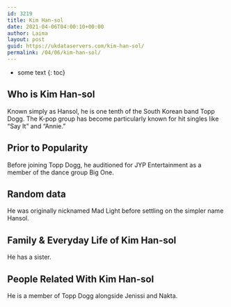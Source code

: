 ```yaml
---
id: 3219
title: Kim Han-sol
date: 2021-04-06T04:00:10+00:00
author: Laima
layout: post
guid: https://ukdataservers.com/kim-han-sol/
permalink: /04/06/kim-han-sol/
---
```


* some text
{: toc}


## Who is Kim Han-sol
                  
                  
                  
Known simply as Hansol, he is one tenth of the South Korean band Topp Dogg. The K-pop group has become particularly known for hit singles like &#8220;Say It&#8221; and &#8220;Annie.&#8221;
                  
              
            
              
            
                
                
                
## Prior to Popularity
                  
                  
                  
Before joining Topp Dogg, he auditioned for JYP Entertainment as a member of the dance group Big One.
                  
              
            
              
            
                
                
                
## Random data
                  
                  
                  
He was originally nicknamed Mad Light before settling on the simpler name Hansol.
                  
              
            
              
            
                
                
                
## Family & Everyday Life of Kim Han-sol
                  
                  
                  
He has a sister.
                  
              
            
              
            
                
                
                
## People Related With Kim Han-sol
                  
                  
                  
He is a member of Topp Dogg alongside Jenissi and Nakta.
                  
              
            
              
            
                
              
            
              
              
            
            
              
            
          
          
          